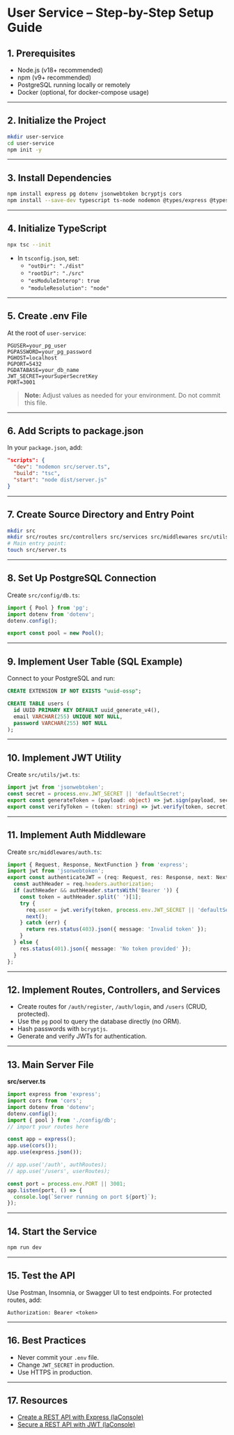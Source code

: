# User Service – Step-by-Step Setup Guide

## 1. Prerequisites

- Node.js (v18+ recommended)
- npm (v9+ recommended)
- PostgreSQL running locally or remotely
- Docker (optional, for docker-compose usage)

---

## 2. Initialize the Project

```bash
mkdir user-service
cd user-service
npm init -y
```

---

## 3. Install Dependencies

```bash
npm install express pg dotenv jsonwebtoken bcryptjs cors
npm install --save-dev typescript ts-node nodemon @types/express @types/node @types/jsonwebtoken @types/bcryptjs @types/cors
```

---

## 4. Initialize TypeScript

```bash
npx tsc --init
```

- In `tsconfig.json`, set:
  - `"outDir": "./dist"`
  - `"rootDir": "./src"`
  - `"esModuleInterop": true`
  - `"moduleResolution": "node"`

---

## 5. Create .env File

At the root of `user-service`:

```
PGUSER=your_pg_user
PGPASSWORD=your_pg_password
PGHOST=localhost
PGPORT=5432
PGDATABASE=your_db_name
JWT_SECRET=yourSuperSecretKey
PORT=3001
```

> **Note:** Adjust values as needed for your environment. Do not commit this file.

---

## 6. Add Scripts to package.json

In your `package.json`, add:

```json
"scripts": {
  "dev": "nodemon src/server.ts",
  "build": "tsc",
  "start": "node dist/server.js"
}
```

---

## 7. Create Source Directory and Entry Point

```bash
mkdir src
mkdir src/routes src/controllers src/services src/middlewares src/utils src/config
# Main entry point:
touch src/server.ts
```

---

## 8. Set Up PostgreSQL Connection

Create `src/config/db.ts`:

```ts
import { Pool } from 'pg';
import dotenv from 'dotenv';
dotenv.config();

export const pool = new Pool();
```

---

## 9. Implement User Table (SQL Example)

Connect to your PostgreSQL and run:

```sql
CREATE EXTENSION IF NOT EXISTS "uuid-ossp";

CREATE TABLE users (
  id UUID PRIMARY KEY DEFAULT uuid_generate_v4(),
  email VARCHAR(255) UNIQUE NOT NULL,
  password VARCHAR(255) NOT NULL
);
```

---

## 10. Implement JWT Utility

Create `src/utils/jwt.ts`:

```ts
import jwt from 'jsonwebtoken';
const secret = process.env.JWT_SECRET || 'defaultSecret';
export const generateToken = (payload: object) => jwt.sign(payload, secret, { expiresIn: '1h' });
export const verifyToken = (token: string) => jwt.verify(token, secret);
```

---

## 11. Implement Auth Middleware

Create `src/middlewares/auth.ts`:

```ts
import { Request, Response, NextFunction } from 'express';
import jwt from 'jsonwebtoken';
export const authenticateJWT = (req: Request, res: Response, next: NextFunction) => {
  const authHeader = req.headers.authorization;
  if (authHeader && authHeader.startsWith('Bearer ')) {
    const token = authHeader.split(' ')[1];
    try {
      req.user = jwt.verify(token, process.env.JWT_SECRET || 'defaultSecret');
      next();
    } catch (err) {
      return res.status(403).json({ message: 'Invalid token' });
    }
  } else {
    res.status(401).json({ message: 'No token provided' });
  }
};
```

---

## 12. Implement Routes, Controllers, and Services

- Create routes for `/auth/register`, `/auth/login`, and `/users` (CRUD, protected).
- Use the `pg` pool to query the database directly (no ORM).
- Hash passwords with `bcryptjs`.
- Generate and verify JWTs for authentication.

---

## 13. Main Server File

**src/server.ts**

```ts
import express from 'express';
import cors from 'cors';
import dotenv from 'dotenv';
dotenv.config();
import { pool } from './config/db';
// import your routes here

const app = express();
app.use(cors());
app.use(express.json());

// app.use('/auth', authRoutes);
// app.use('/users', userRoutes);

const port = process.env.PORT || 3001;
app.listen(port, () => {
  console.log(`Server running on port ${port}`);
});
```

---

## 14. Start the Service

```bash
npm run dev
```

---

## 15. Test the API

Use Postman, Insomnia, or Swagger UI to test endpoints. For protected routes, add:

```
Authorization: Bearer <token>
```

---

## 16. Best Practices

- Never commit your `.env` file.
- Change `JWT_SECRET` in production.
- Use HTTPS in production.

---

## 17. Resources

- [Create a REST API with Express (laConsole)](https://laconsole.dev/formations/express/creer-api-rest)
- [Secure a REST API with JWT (laConsole)](https://laconsole.dev/formations/express/securiser-api-rest-jwt)
